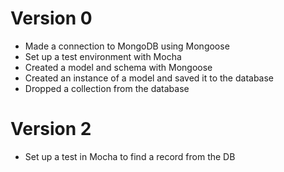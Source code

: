 # Version 0

- Made a connection to MongoDB using Mongoose
- Set up a test environment with Mocha
- Created a model and schema with Mongoose
- Created an instance of a model and saved it to the database
- Dropped a collection from the database
 
# Version 2
- Set up a test in Mocha to find a record from the DB